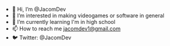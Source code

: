 - 👋 Hi, I’m @JacomDev
- 👀 I’m interested in making videogames or software in general
- 🌱 I’m currently learning I'm in high school
- 📫 How to reach me jacomdev1@gmail.com
- 🐦 Twitter: @JacomDev

<!---
JacomDev/JacomDev is a ✨ special ✨ repository because its `README.md` (this file) appears on your GitHub profile.
You can click the Preview link to take a look at your changes.
--->
